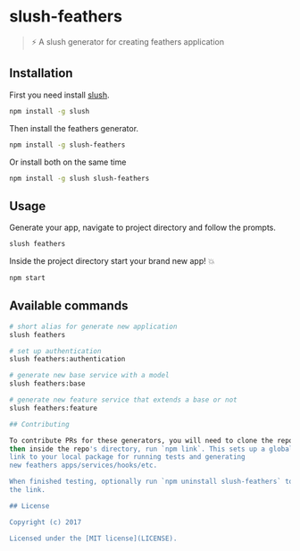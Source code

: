 # slush-feathers
> ⚡️ A slush generator for creating feathers application

## Installation

First you need install [slush](http://slushjs.github.io/).

```bash
npm install -g slush
```

Then install the feathers generator.

```bash
npm install -g slush-feathers
```

Or install both on the same time

```bash
npm install -g slush slush-feathers
```

## Usage

Generate your app, navigate to project directory and follow the prompts.

```bash
slush feathers
```

Inside the project directory start your brand new app! 💥

```bash
npm start
```

## Available commands

```bash
# short alias for generate new application
slush feathers

# set up authentication
slush feathers:authentication

# generate new base service with a model
slush feathers:base

# generate new feature service that extends a base or not
slush feathers:feature

## Contributing

To contribute PRs for these generators, you will need to clone the repo
then inside the repo's directory, run `npm link`. This sets up a global
link to your local package for running tests and generating
new feathers apps/services/hooks/etc.

When finished testing, optionally run `npm uninstall slush-feathers` to remove
the link.

## License

Copyright (c) 2017

Licensed under the [MIT license](LICENSE).